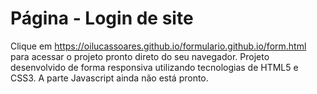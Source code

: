 # Página - Login de site
Clique em https://oilucassoares.github.io/formulario.github.io/form.html para acessar o projeto pronto direto do seu navegador.
Projeto desenvolvido de forma responsiva utilizando tecnologias de HTML5 e CSS3. A parte Javascript ainda não está pronto. 
